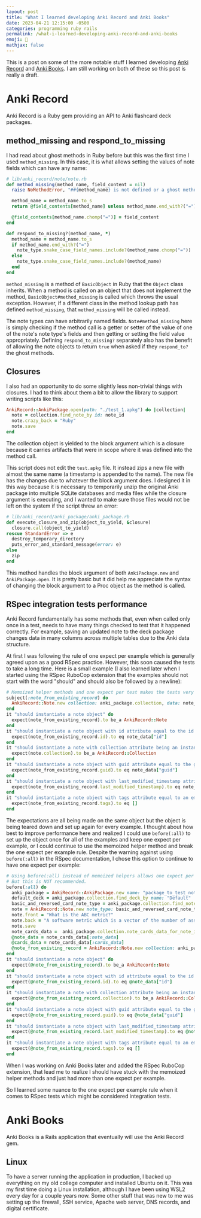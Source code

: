 ```yaml
---
layout: post
title: "What I learned developing Anki Record and Anki Books"
date: 2023-04-21 12:15:00 -0500
categories: programming ruby rails
permalink: /what-i-learned-developing-anki-record-and-anki-books
emoji: 🤔
mathjax: false
---
```


This is a post on some of the more notable stuff I learned developing [Anki Record](https://github.com/KyleRego/anki_record) and [Anki Books](https://github.com/KyleRego/anki_books). I am still working on both of these so this post is really a draft.

# Anki Record

Anki Record is a Ruby gem providing an API to Anki flashcard deck packages.

## method_missing and respond_to_missing

I had read about ghost methods in Ruby before but this was the first time I used `method_missing`. In this case, it is what allows setting the values of note fields which can have any name:

```ruby
# lib/anki_record/note/note.rb
def method_missing(method_name, field_content = nil)
  raise NoMethodError, "##{method_name} is not defined or a ghost method" unless respond_to_missing? method_name

  method_name = method_name.to_s
  return @field_contents[method_name] unless method_name.end_with?("=")

  @field_contents[method_name.chomp("=")] = field_content
end

def respond_to_missing?(method_name, *)
  method_name = method_name.to_s
  if method_name.end_with?("=")
    note_type.snake_case_field_names.include?(method_name.chomp("="))
  else
    note_type.snake_case_field_names.include?(method_name)
  end
end
```

`method_missing` is a method of `BasicObject` in Ruby that the `Object` class inherits. When a method is called on an object that does not implement the method, `BasicObject#method_missing` is called which throws the usual exception. However, if a different class in the method lookup path has defined `method_missing`, that `method_missing` will be called instead.

The note types can have arbitrarily named fields. `Note#method_missing` here is simply checking if the method call is a getter or setter of the value of one of the note's note type's fields and then getting or setting the field value appropriately. Defining `respond_to_missing?` separately also has the benefit of allowing the note objects to return `true` when asked if they `respond_to?` the ghost methods.

## Closures

I also had an opportunity to do some slightly less non-trivial things with closures. I had to think about them a bit to allow the library to support writing scripts like this:

```ruby
AnkiRecord::AnkiPackage.open(path: "./test_1.apkg") do |collection|
  note = collection.find_note_by id: note_id
  note.crazy_back = "Ruby"
  note.save
end
```

The collection object is yielded to the block argument which is a closure because it carries artifacts that were in scope where it was defined into the method call.

This script does not edit the `test.apkg` file. It instead zips a new file with almost the same name (a timestamp is appended to the name). The new file has the changes due to whatever the block argument does. I designed it in this way because it is necessary to temporarily unzip the original Anki package into multiple SQLite databases and media files while the closure argument is executing, and I wanted to make sure those files would not be left on the system if the script threw an error:

```ruby
# lib/anki_record/anki_package/anki_package.rb
def execute_closure_and_zip(object_to_yield, &closure)
  closure.call(object_to_yield)
rescue StandardError => e
  destroy_temporary_directory
  puts_error_and_standard_message(error: e)
else
  zip
end
```

This method handles the block argument of both `AnkiPackage.new` and `AnkiPackage.open`. It is pretty basic but it did help me appreciate the syntax of changing the block argument to a Proc object as the method is called.

## RSpec integration tests performance

Anki Record fundamentally has some methods that, even when called only once in a test, needs to have many things checked to test that it happened correctly. For example, saving an updated note to the deck package changes data in many columns across multiple tables due to the Anki data structure.

At first I was following the rule of one expect per example which is generally agreed upon as a good RSpec practice. However, this soon caused the tests to take a long time. Here is a small example (I also learned later when I started using the RSpec RuboCop extension that the examples should not start with the word "should" and should also be followed by a newline):

```ruby
# Memoized helper methods and one expect per test makes the tests very expensive.
subject(:note_from_existing_record) do
  AnkiRecord::Note.new collection: anki_package.collection, data: note_cards_data
end
it "should instantiate a note object" do
  expect(note_from_existing_record).to be_a AnkiRecord::Note
end
it "should instantiate a note object with id attribute equal to the id of the note in the data" do
  expect(note_from_existing_record.id).to eq note_data["id"]
end
it "should instantiate a note with collection attribute being an instance of a Collection" do
  expect(note.collection).to be_a AnkiRecord::Collection
end
it "should instantiate a note object with guid attribute equal to the guid of the note in the data" do
  expect(note_from_existing_record.guid).to eq note_data["guid"]
end
it "should instantiate a note object with last_modified_timestamp attribute equal to the mod of the note in the data" do
  expect(note_from_existing_record.last_modified_timestamp).to eq note_data["mod"]
end
it "should instantiate a note object with tags attribute equal to an empty array (because the note has no tags)" do
  expect(note_from_existing_record.tags).to eq []
end
```

The expectations are all being made on the same object but the object is being teared down and set up again for every example. I thought about how best to improve performance here and realized I could use `before(:all)` to set up the object once for all of the examples and keep one expect per example, or I could continue to use the memoized helper method and break the one expect per example rule. Despite the warning against using `before(:all)` in the RSpec documentation, I chose this option to continue to have one expect per example:

```ruby
# Using before(:all) instead of memoized helpers allows one expect per example with much better performance.
# But this is NOT recommended.
before(:all) do
  anki_package = AnkiRecord::AnkiPackage.new name: "package_to_test_notes"
  default_deck = anki_package.collection.find_deck_by name: "Default"
  basic_and_reversed_card_note_type = anki_package.collection.find_note_type_by name: "Basic (and reversed card)"
  note = AnkiRecord::Note.new note_type: basic_and_reversed_card_note_type, deck: default_deck
  note.front = "What is the ABC metric?"
  note.back = "A software metric which is a vector of the number of assignments, branches, and conditionals in a method, class, etc."
  note.save
  note_cards_data =  anki_package.collection.note_cards_data_for_note_id sql_able: anki_package, id: note.id
  @note_data = note_cards_data[:note_data]
  @cards_data = note_cards_data[:cards_data]
  @note_from_existing_record = AnkiRecord::Note.new collection: anki_package.collection, data: note_cards_data
end
it "should instantiate a note object" do
  expect(@note_from_existing_record).to be_a AnkiRecord::Note
end
it "should instantiate a note object with id attribute equal to the id of the note in the data" do
  expect(@note_from_existing_record.id).to eq @note_data["id"]
end
it "should instantiate a note with collection attribute being an instance of a Collection" do
  expect(@note_from_existing_record.collection).to be_a AnkiRecord::Collection
end
it "should instantiate a note object with guid attribute equal to the guid of the note in the data" do
  expect(@note_from_existing_record.guid).to eq @note_data["guid"]
end
it "should instantiate a note object with last_modified_timestamp attribute equal to the mod of the note in the data" do
  expect(@note_from_existing_record.last_modified_timestamp).to eq @note_data["mod"]
end
it "should instantiate a note object with tags attribute equal to an empty array (because the note has no tags)" do
  expect(@note_from_existing_record.tags).to eq []
end
```

When I was working on Anki Books later and added the RSpec RuboCop extension, that lead me to realize I should have stuck with the memoized helper methods and just had more than one expect per example.

So I learned some nuance to the one expect per example rule when it comes to RSpec tests which might be considered integration tests.

# Anki Books

Anki Books is a Rails application that eventually will use the Anki Record gem.

## Linux

To have a server running the application in production, I backed up everything on my old college computer and installed Ubuntu on it. This was my first time doing a Linux installation, although I have been using WSL2 every day for a couple years now. Some other stuff that was new to me was setting up the firewall, SSH service, Apache web server, DNS records, and digital certificate.
